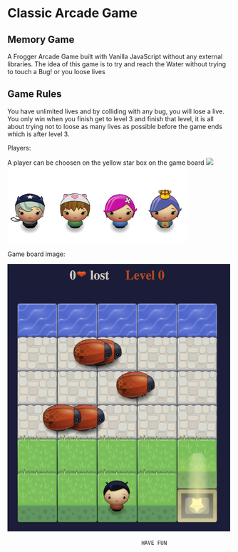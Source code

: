 # Classic Arcade Game

## Memory Game

A Frogger Arcade Game built with Vanilla JavaScript without any external libraries. The idea of this game is to try and reach  the Water without trying to  touch a Bug! or you loose lives

## Game Rules
You have unlimited lives and by colliding with any bug, you will lose a live. 
You only win when you finish get to level 3 and finish that level, it is all about trying not to loose as many lives as possible before the game ends which is after level 3.

Players:

A player can be choosen on the yellow star box on the game board
<img src="images/images/char-boy.png"  /><img src="images/char-horn-girl.png"  /><img src="images/char-cat-girl.png"  /><img src="images/char-pink-girl.png" /><img src="images/char-princess-girl.png"  />

Game board image:

<img src="images/arcade-game-board.png" width="500px" height="600px" />






                                              HAVE FUN
